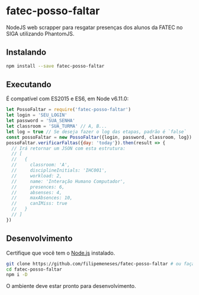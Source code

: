 # fatec-posso-faltar

NodeJS web scrapper para resgatar presenças dos alunos da FATEC no SIGA utilizando PhantomJS.

## Instalando

```sh
npm install --save fatec-posso-faltar
```

## Executando

É compatível com ES2015 e ES6, em Node v6.11.0:

```js
let PossoFaltar = require('fatec-posso-faltar')
let login = 'SEU_LOGIN'
let password = 'SUA_SENHA'
let classroom = 'SUA_TURMA' // A, B...
let log = true // Se deseja fazer o log das etapas, padrão é `false`
const possoFaltar = new PossoFaltar({login, password, classroom, log})
possoFaltar.verificarFaltas({day: 'today'}).then(result => {
  // Irá retornar um JSON com esta estrutura:
  // [
  //   {
  //     classroom: 'A',
  //     disciplineInitials: 'IHC001',
  //     workload: 2,
  //     name: 'Interação Humano Computador',
  //     presences: 6,
  //     absenses: 4,
  //     maxAbsences: 10,
  //     canIMiss: true
  //   }
  // ]
})
```

## Desenvolvimento

Certifique que você tem o [Node.js](http://nodejs.org/) instalado.

```sh
git clone https://github.com/filipemeneses/fatec-posso-faltar # ou faça um fork
cd fatec-posso-faltar
npm i -D
```

O ambiente deve estar pronto para desenvolvimento.
